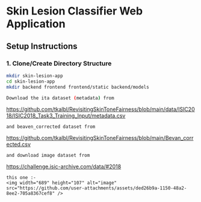 # Skin Lesion Classifier Web Application

## Setup Instructions

### 1. Clone/Create Directory Structure
```bash
mkdir skin-lesion-app
cd skin-lesion-app
mkdir backend frontend frontend/static backend/models

Download the ita dataset (metadata) from 
```
https://github.com/tkalbl/RevisitingSkinToneFairness/blob/main/data/ISIC2018/ISIC2018_Task3_Training_Input/metadata.csv
```
and beaven_corrected dataset from 
```
https://github.com/tkalbl/RevisitingSkinToneFairness/blob/main/Bevan_corrected.csv
```
and download image dataset from
```
https://challenge.isic-archive.com/data/#2018 
```
this one :-
<img width="689" height="107" alt="image" src="https://github.com/user-attachments/assets/ded26b9a-1150-48a2-8ee2-705a8367cef8" />
